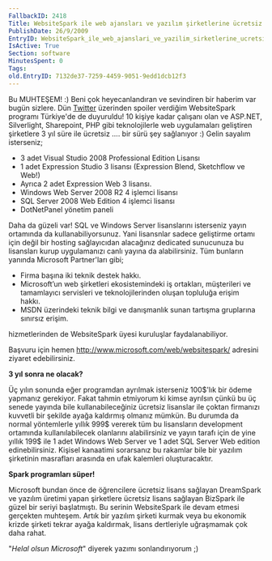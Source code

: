 ```yaml
---
FallbackID: 2418
Title: WebsiteSpark ile web ajansları ve yazılım şirketlerine ücretsiz lisanslar!
PublishDate: 26/9/2009
EntryID: WebsiteSpark_ile_web_ajanslari_ve_yazilim_sirketlerine_ucretsiz_lisanslar
IsActive: True
Section: software
MinutesSpent: 0
Tags: 
old.EntryID: 7132de37-7259-4459-9051-9edd1dcb12f3
---
```

Bu MUHTEŞEM! :) Beni çok heyecanlandıran ve sevindiren bir haberim var
bugün sizlere. Dün [Twitter](http://twitter.com/daronyondem) üzerinden
spoiler verdiğim WebsiteSpark programı Türkiye'de de duyuruldu! 10
kişiye kadar çalışanı olan ve ASP.NET, Silverlight, Sharepoint, PHP gibi
teknolojilerle web uygulamaları geliştiren şirketlere 3 yıl süre ile
ücretsiz .... bir sürü şey sağlanıyor :) Gelin sayalım isterseniz;

-   3 adet Visual Studio 2008 Professional Edition Lisansı
-   1 adet Expression Studio 3 lisansı (Expression Blend, Sketchflow ve
    Web!)
-   Ayrıca 2 adet Expression Web 3 lisansı.
-   Windows Web Server 2008 R2 4 işlemci lisansı
-   SQL Server 2008 Web Edition 4 işlemci lisansı
-   DotNetPanel yönetim paneli

Daha da güzeli var! SQL ve Windows Server lisanslarını isterseniz yayın
ortamında da kullanabiliyorsunuz. Yani lisansnlar sadece geliştirme
ortamı için değil bir hosting sağlayıcıdan alacağınız dedicated
sunucunuza bu lisansları kurup uygulamanızı canlı yayına da
alabilirsiniz. Tüm bunların yanında Microsoft Partner'ları gibi;

-   Firma başına iki teknik destek hakkı.
-   Microsoft’un web şirketleri ekosistemindeki iş ortakları,
    müşterileri ve tamamlayıcı servisleri ve teknolojilerinden oluşan
    topluluğa erişim hakkı.    
-   MSDN üzerindeki teknik bilgi ve danışmanlık sunan tartışma
    gruplarına sınırsız erişim.

hizmetlerinden de WebsiteSpark üyesi kuruluşlar faydalanabiliyor.

Başvuru için hemen <http://www.microsoft.com/web/websitespark/> adresini
ziyaret edebilirsiniz.

**3 yıl sonra ne olacak?**

Üç yılın sonunda eğer programdan ayrılmak isterseniz 100\$'lık bir ödeme
yapmanız gerekiyor. Fakat tahmin etmiyorum ki kimse ayrılsın çünkü bu üç
senede yayında bile kullanabileceğiniz ücretsiz lisanslar ile çoktan
firmanızı kuvvetli bir şekilde ayağa kaldırmış olmanız mümkün. Bu
durumda da normal yöntemlerle yıllık 999\$ vererek tüm bu lisansların
development ortamında kullanılabilecek olanlarını alabilirsiniz ve yayın
tarafı için de yine yıllık 199\$ ile 1 adet Windows Web Server ve 1 adet
SQL Server Web edition edinebilirsiniz. Kişisel kanaatimi sorarsanız bu
rakamlar bile bir yazılım şirketinin masrafları arasında en ufak
kalemleri oluşturacaktır.

**Spark programları süper!**

Microsoft bundan önce de öğrencilere ücretsiz lisans sağlayan DreamSpark
ve yazılım üretimi yapan şirketlere ücretsiz lisans sağlayan BizSpark
ile güzel bir seriyi başlatmıştı. Bu serinin WebsiteSpark ile devam
etmesi gerçekten muhteşem. Artık bir yazılım şirketi kurmak veya bu
ekonomik krizde şirketi tekrar ayağa kaldırmak, lisans dertleriyle
uğraşmamak çok daha rahat.

"*Helal olsun Microsoft*" diyerek yazımı sonlandırıyorum ;)


